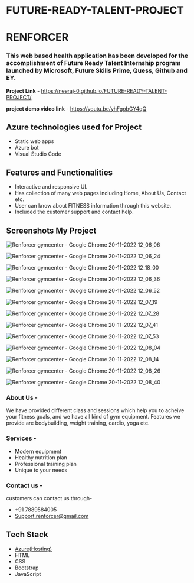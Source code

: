 # FUTURE-READY-TALENT-PROJECT
# RENFORCER 

### This web based health application has been developed for the accomplishment of Future Ready Talent Internship program launched by Microsoft, Future Skills Prime, Quess, Github and EY.


**Project Link** - https://neeraj-0.github.io/FUTURE-READY-TALENT-PROJECT/

**project demo video link** - https://youtu.be/yhFgobGY4qQ

## Azure technologies used for Project

- Static web apps
- Azure bot
- Visual Studio Code

## Features and Functionalities 

- Interactive and responsive UI.
- Has collection of many web pages including Home, About Us, Contact etc.
- User can know about FITNESS information through this website.
- Included the customer support and contact help.

## Screenshots My Project

![Renforcer gymcenter - Google Chrome 20-11-2022 12_06_06](https://user-images.githubusercontent.com/110827522/202889716-081e950c-df03-4437-8e47-3c22939df589.png)

![Renforcer gymcenter - Google Chrome 20-11-2022 12_06_24](https://user-images.githubusercontent.com/110827522/202889749-1d31c657-7eed-4013-a6e6-2ec83e1343b7.png)

![Renforcer gymcenter - Google Chrome 20-11-2022 12_18_00](https://user-images.githubusercontent.com/110827522/202889771-9da2ac69-e7a4-4229-a708-5c0b10d58509.png)

![Renforcer gymcenter - Google Chrome 20-11-2022 12_06_36](https://user-images.githubusercontent.com/110827522/202889783-13445df4-8432-4d3d-bb98-3340c540a830.png)

![Renforcer gymcenter - Google Chrome 20-11-2022 12_06_52](https://user-images.githubusercontent.com/110827522/202889788-1aa08936-dbb4-4afb-bf2c-ef52e8d4ff88.png)

![Renforcer gymcenter - Google Chrome 20-11-2022 12_07_19](https://user-images.githubusercontent.com/110827522/202889841-36013818-d604-4c1b-a220-7c0a2b1f76f0.png)

![Renforcer gymcenter - Google Chrome 20-11-2022 12_07_28](https://user-images.githubusercontent.com/110827522/202889845-0bce4cb0-fc60-4cda-9773-420c7e32e697.png)

![Renforcer gymcenter - Google Chrome 20-11-2022 12_07_41](https://user-images.githubusercontent.com/110827522/202889848-13c104e5-a9af-447c-b115-7f16a06785fe.png)

![Renforcer gymcenter - Google Chrome 20-11-2022 12_07_53](https://user-images.githubusercontent.com/110827522/202889850-37854443-658d-492d-8963-76feff6a7ca5.png)

![Renforcer gymcenter - Google Chrome 20-11-2022 12_08_04](https://user-images.githubusercontent.com/110827522/202889857-99c74ec6-8e13-4333-9515-20d213bf953d.png)

![Renforcer gymcenter - Google Chrome 20-11-2022 12_08_14](https://user-images.githubusercontent.com/110827522/202889860-5d4f5a33-d722-4ea1-91cc-07516c027589.png)

![Renforcer gymcenter - Google Chrome 20-11-2022 12_08_26](https://user-images.githubusercontent.com/110827522/202889869-569eb521-f938-481c-ab54-275bf9949c08.png)

![Renforcer gymcenter - Google Chrome 20-11-2022 12_08_40](https://user-images.githubusercontent.com/110827522/202889874-ea833fee-400f-45ed-a69e-3a32e1d5a46a.png)


### About Us -
We have provided different class and sessions which help you to acheive your fitness goals, and we have all kind of gym equipment. Features we provide are bodybuilding, weight training, cardio, yoga etc.

### Services -
- Modern equipment
- Healthy nutrition plan
- Professional training plan
- Unique to your needs

### Contact us -
customers can contact us through-
- +91 7889584005
- Support.renforcer@gmail.com

## Tech Stack 
- [Azure(Hosting)](https://azure.microsoft.com/en-in/features/azure-portal/)
- HTML
- CSS
- Bootstrap
- JavaScript
